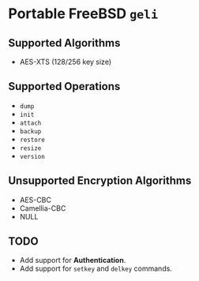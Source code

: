 # Portable FreeBSD `geli`

## Supported Algorithms
- AES-XTS (128/256 key size)

## Supported Operations
- `dump`
- `init`
- `attach`
- `backup`
- `restore`
- `resize`
- `version`

## Unsupported Encryption Algorithms
- AES-CBC
- Camellia-CBC
- NULL

## TODO
- Add support for **Authentication**.
- Add support for `setkey` and `delkey` commands.
